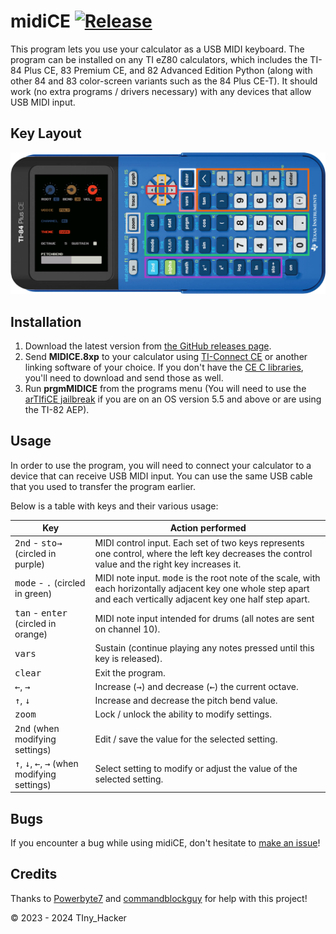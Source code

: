 # midiCE [![Release](https://img.shields.io/github/v/release/TIny-Hacker/midiCE?include_prereleases)](https://github.com/TIny-Hacker/midiCE/releases/latest)

This program lets you use your calculator as a USB MIDI keyboard. The program can be installed on any TI eZ80 calculators, which includes the TI-84 Plus CE, 83 Premium CE, and 82 Advanced Edition Python (along with other 84 and 83 color-screen variants such as the 84 Plus CE-T). It should work (no extra programs / drivers necessary) with any devices that allow USB MIDI input. 

## Key Layout

![Key Layout](images/layout.png "Key Layout")

## Installation

1. Download the latest version from [the GitHub releases page](https://github.com/TIny-Hacker/midiCE/releases/latest).
2. Send **MIDICE.8xp** to your calculator using [TI-Connect CE](https://education.ti.com/en/products/computer-software/ti-connect-ce-sw) or another linking software of your choice. If you don't have the [CE C libraries](https://tiny.cc/clibs), you'll need to download and send those as well.
3. Run **prgmMIDICE** from the programs menu (You will need to use the [arTIfiCE jailbreak](https://yvantt.github.io/arTIfiCE) if you are on an OS version 5.5 and above or are using the TI-82 AEP).

## Usage

In order to use the program, you will need to connect your calculator to a device that can receive USB MIDI input.
You can use the same USB cable that you used to transfer the program earlier.

Below is a table with keys and their various usage:

| Key                                                                              | Action performed                                                                                                                                                               |
|----------------------------------------------------------------------------------|--------------------------------------------------------------------------------------------------------------------------------------------------------------------------------|
| <kbd>2nd</kbd> - <kbd>sto→</kbd> (circled in purple)                             | MIDI control input. Each set of two keys represents one control, where the left key decreases the control value and the right key increases it.                                |
| <kbd>mode</kbd> - <kbd>.</kbd> (circled in green)                                | MIDI note input. <kbd>mode</kbd> is the root note of the scale, with each horizontally adjacent key one whole step apart and each vertically adjacent key one half step apart. |
| <kbd>tan</kbd> - <kbd>enter</kbd> (circled in orange)                            | MIDI note input intended for drums (all notes are sent on channel 10).                                                                                                         |
| <kbd>vars</kbd>                                                                  | Sustain (continue playing any notes pressed until this key is released).                                                                                                       |
| <kbd>clear</kbd>                                                                 | Exit the program.                                                                                                                                                              |
| <kbd>←</kbd>, <kbd>→</kbd>                                                       | Increase (<kbd>→</kbd>) and decrease (<kbd>←</kbd>) the current octave.                                                                                                        |
| <kbd>↑</kbd>, <kbd>↓</kbd>                                                       | Increase and decrease the pitch bend value.                                                                                                                                    |
| <kbd>zoom</kbd>                                                                  | Lock / unlock the ability to modify settings.                                                                                                                                  |
| <kbd>2nd</kbd> (when modifying settings)                                         | Edit / save the value for the selected setting.                                                                                                                                |
| <kbd>↑</kbd>, <kbd>↓</kbd>, <kbd>←</kbd>, <kbd>→</kbd> (when modifying settings) | Select setting to modify or adjust the value of the selected setting.                                                                                                          |

## Bugs

If you encounter a bug while using midiCE, don't hesitate to [make an issue](https://github.com/TIny-Hacker/midiCE/issues)!

## Credits

Thanks to [Powerbyte7](https://github.com/powerbyte7) and [commandblockguy](https://github.com/commandblockguy/) for help with this project!

© 2023 - 2024 TIny_Hacker
